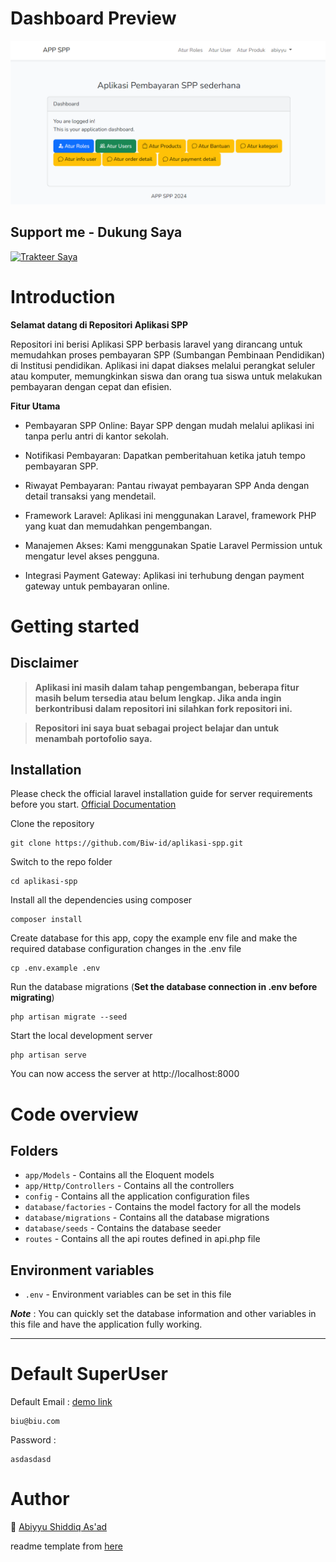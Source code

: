 # Dashboard Preview

![preview dashboard](https://raw.githubusercontent.com/Biw-id/aplikasi-spp/master/public/preview.png)

## Support me - Dukung Saya

<a href="https://teer.id/biwbiw_" target="_blank"><img id="wse-buttons-preview" src="https://cdn.trakteer.id/images/embed/trbtn-blue-2.png" height="40" style="border:0px;height:40px;" alt="Trakteer Saya"></a>

# Introduction

**Selamat datang di Repositori Aplikasi SPP**

Repositori ini berisi Aplikasi SPP berbasis laravel yang dirancang untuk memudahkan proses pembayaran SPP (Sumbangan Pembinaan Pendidikan) di Institusi pendidikan. Aplikasi ini dapat diakses melalui perangkat seluler atau komputer, memungkinkan siswa dan orang tua siswa untuk melakukan pembayaran dengan cepat dan efisien.

**Fitur Utama**

- Pembayaran SPP Online: Bayar SPP dengan mudah melalui aplikasi ini tanpa perlu antri di kantor sekolah.

- Notifikasi Pembayaran: Dapatkan pemberitahuan ketika jatuh tempo pembayaran SPP.

- Riwayat Pembayaran: Pantau riwayat pembayaran SPP Anda dengan detail transaksi yang mendetail.

- Framework Laravel: Aplikasi ini menggunakan Laravel, framework PHP yang kuat dan memudahkan pengembangan.

- Manajemen Akses: Kami menggunakan Spatie Laravel Permission untuk mengatur level akses pengguna.

- Integrasi Payment Gateway: Aplikasi ini terhubung dengan payment gateway untuk pembayaran online.

# Getting started

## Disclaimer

> **Aplikasi ini masih dalam tahap pengembangan, beberapa fitur masih belum tersedia atau belum lengkap. Jika anda ingin berkontribusi dalam repositori ini silahkan fork repositori ini.**  

> **Repositori ini saya buat sebagai project belajar dan untuk menambah portofolio saya.**

## Installation

Please check the official laravel installation guide for server requirements before you start. [Official Documentation](https://laravel.com/docs/10.x/installation)


Clone the repository

    git clone https://github.com/Biw-id/aplikasi-spp.git

Switch to the repo folder

    cd aplikasi-spp

Install all the dependencies using composer

    composer install

Create database for this app, copy the example env file and make the required database configuration changes in the .env file

    cp .env.example .env

Run the database migrations (**Set the database connection in .env before migrating**)

    php artisan migrate --seed

Start the local development server

    php artisan serve

You can now access the server at http://localhost:8000

# Code overview

## Folders

- `app/Models` - Contains all the Eloquent models
- `app/Http/Controllers` - Contains all the controllers
- `config` - Contains all the application configuration files
- `database/factories` - Contains the model factory for all the models
- `database/migrations` - Contains all the database migrations
- `database/seeds` - Contains the database seeder
- `routes` - Contains all the api routes defined in api.php file

## Environment variables

- `.env` - Environment variables can be set in this file

***Note*** : You can quickly set the database information and other variables in this file and have the application fully working.

----------
# Default SuperUser

Default Email : [demo link](http://app.kaptenbiu.com)

    biu@biu.com 

Password : 

    asdasdasd

# Author

:rocket: [Abiyyu Shiddiq As'ad](https://github.com/Biw-id)

readme template from [here](https://github.com/ajikamaludin/spp-paud/blob/master/README.md)
